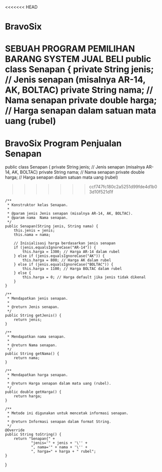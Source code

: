 <<<<<<< HEAD
# BravoSix
SEBUAH PROGRAM PEMILIHAN BARANG SYSTEM JUAL BELI
public class Senapan {
private String jenis;  // Jenis senapan (misalnya AR-14, AK, BOLTAC)
private String nama;   // Nama senapan
private double harga;  // Harga senapan dalam satuan mata uang (rubel)
=======
# BravoSix Program Penjualan Senapan
public class Senapan {
    private String jenis;  // Jenis senapan (misalnya AR-14, AK, BOLTAC)
    private String nama;   // Nama senapan
    private double harga;  // Harga senapan dalam satuan mata uang (rubel)
>>>>>>> ccf747fc180c2a5251d99fde4d1b03d10f521d1f

    /**
     * Konstruktor kelas Senapan.
     *
     * @param jenis Jenis senapan (misalnya AR-14, AK, BOLTAC).
     * @param nama  Nama senapan.
     */
    public Senapan(String jenis, String nama) {
        this.jenis = jenis;
        this.nama = nama;

        // Inisialisasi harga berdasarkan jenis senapan
        if (jenis.equalsIgnoreCase("AR-14")) {
            this.harga = 1300; // Harga AR-14 dalam rubel
        } else if (jenis.equalsIgnoreCase("AK")) {
            this.harga = 800; // Harga AK dalam rubel
        } else if (jenis.equalsIgnoreCase("BOLTAC")) {
            this.harga = 1100; // Harga BOLTAC dalam rubel
        } else {
            this.harga = 0; // Harga default jika jenis tidak dikenal
        }
    }

    /**
     * Mendapatkan jenis senapan.
     *
     * @return Jenis senapan.
     */
    public String getJenis() {
        return jenis;
    }

    /**
     * Mendapatkan nama senapan.
     *
     * @return Nama senapan.
     */
    public String getNama() {
        return nama;
    }

    /**
     * Mendapatkan harga senapan.
     *
     * @return Harga senapan dalam mata uang (rubel).
     */
    public double getHarga() {
        return harga;
    }

    /**
     * Metode ini digunakan untuk mencetak informasi senapan.
     *
     * @return Informasi senapan dalam format String.
     */
    @Override
    public String toString() {
        return "Senapan{" +
                "jenis='" + jenis + '\'' +
                ", nama='" + nama + '\'' +
                ", harga=" + harga + " rubel";
    }
}
